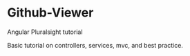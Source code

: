 # Github-Viewer
Angular Pluralsight tutorial

Basic tutorial on controllers, services, mvc, and best practice.

